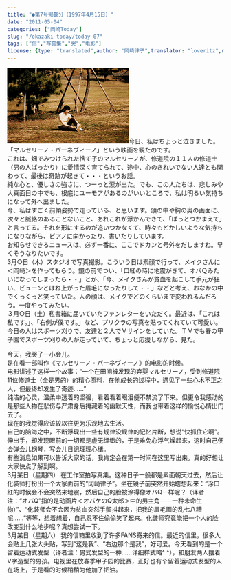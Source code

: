 ```yaml
---
title: "●第7号掲載分（1997年4月15日）"
date: "2011-05-04"
categories: ["岡崎Today"]
slug: "/okazaki-today/today-07"
tags: ["信","写真集","哭","电影"]
license: {type: "translated",author: "岡崎律子",translator: "loveritz",reproduced-url: "http://www.ne.jp/asahi/okazaki/book/today/today7.html",reproduced-website: "岡崎律子Book"}
---
```


[![kasai2](./images/kasai2.gif)](./images/kasai2.gif)今日、私はちょっと泣きました。  
「マルセリーノ・パーネヴィーノ」という映画を観たのです。  
これは、畑でみつけられた捨て子のマルセリーノが、修道院の１１人の修道士（男の人ばっかり）に愛情深く育てられて、途中、心のきれいでない人達とも関わって、最後は奇跡が起きて・・・というお話。  
純な心と、優しさの強さに、つーっと涙が出た。でも、この人たちは、悲しみや大真面目の中でも、根底にユーモアがあるのがいいところで、私は明るい気持ちになって外へ出ました。  
今、私はすごく前傾姿勢で走っている、と思います。頭の中や胸の奥の画面に、次々と脈絡のあることないこと、あれこれが浮かんできて、「ぱっとつかまえて」と言ってる。それを形にするのが追いつかなくて、時々もどかしいような気持ちになりながら、ピアノに向かったり、書いたりしています。  
お知らせできるニュースは、必ず一番に、ここでドカンと号外をだしますね。早くそうなりたいです。  
3月○日（木）スタジオで写真撮影。こういう日は素顔で行って、メイクさんに＜岡崎＞を作ってもらう。鏡の前でつい、「口紅の時に地震がきて、オバＱみたいになってしまったら・・」とか、「今、メイクさんが貧血を起こして手元が狂い、ビューンとはね上がった眉毛になったりして・・」などと考え、おなかの中でくっくっと笑っていた。人の顔は、メイクでどのくらいまで変われるんだろう。一度やってみたい。  
３月○日（土）私書箱に届いていたファンレターをいただく。最近は、「これは私です。」、「右側が僕です。」など、プリクラの写真を貼ってくれていて可愛い。今日の人はスポーツ刈りで、友達と２人でＶサインをしていた。ＴＶでも春の甲子園でスポーツ刈りの人が走っていて、ちょっと応援しながら、見た。  

  
今天，我哭了一小会儿。  
是在看一部叫作《マルセリーノ・パーネヴィーノ》的电影的时候。  
电影讲述了这样一个故事：“一个在田间被发现的弃婴マルセリーノ，受到修道院11位修道士（全是男的）的精心照料，在他成长的过程中，遇见了一些心术不正之人，但最终却发生了奇迹……”  
纯洁的心灵，温柔中透着的坚强，看着看着眼泪便不禁流了下来。但更令我感动的是那些人物在悲伤与严肃身后掩藏着的幽默天性，而我也带着这样的愉悦心情出门去了。  
现在的我觉得应该较以往更为乐观地去生活。  
自己的脑海之中，不断浮现出一些有规律没规律的记忆片断，想说“快抓住它啊”。伸出手，却发现眼前的一切都是虚无缥缈的，于是难免心浮气燥起来，这时自己便会弹会儿钢琴，写会儿日记理理心绪。  
有些消息如果可以告诉大家的话，我肯定会在第一时间在这里写出来。真的好想让大家快点了解到啊。  
3月某日（星期四） 在工作室拍写真集。这种日子一般都是素面朝天过去，然后让化装师打扮出一个大家面前的“冈崎律子”。坐在镜子前突然开始瞎想起来：“涂口红的时候会不会突然来地震，然后自己的脸被涂得像オバQ一样呢？（译者注：“オバQ”指的是动画片＜オバケのQ太郎＞中的男主角－－一种未命生物）”、“化装师会不会因为贫血突然手颤抖起来，把我的眉毛画的乱七八糟呢……”等等，想着想着，自己忍不住偷偷笑了起来。化装师究竟能把一个人的脸改变到什么地步呢？真想尝试一下。  
3月某日（星期六） 我的信箱里收到了许多FANS寄来的信。最近的信里，很多人会贴上几张大头贴，写到“这是我”、“右边那个是我”，好可爱。今天看到的是一个留着运动式发型（译者注：男式发型的一种……详细样式略^ ^），和朋友两人摆着V字造型的男孩。电视里在放春季甲子园的比赛，正好也有个留着运动式发型的人在场上，于是看的时候稍稍为他加了把油。
